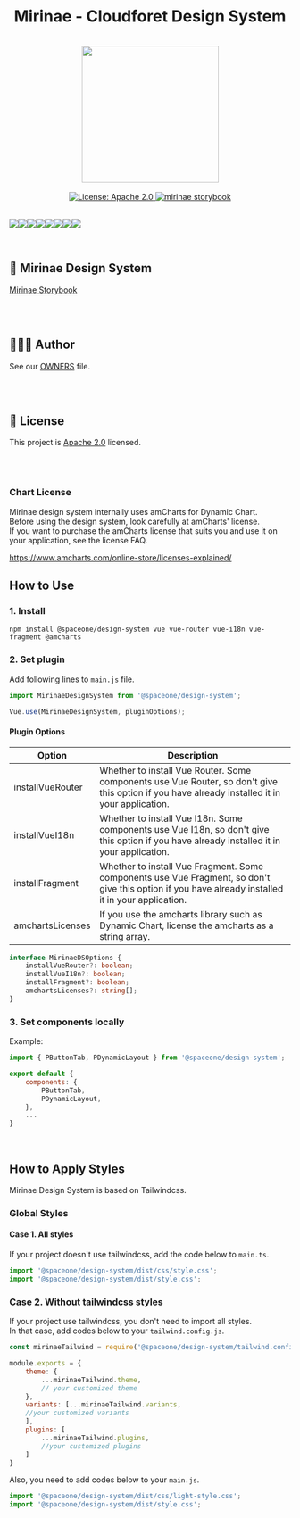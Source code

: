 <h1 align="center">Mirinae - Cloudforet Design System</h1>  

<br/>

<div align="center" style="display:flex; flex-direction: column;">
    <div>
        <img width="245" src="https://user-images.githubusercontent.com/35549653/76694897-de236300-66bb-11ea-9ace-b9edde9c12da.png">
    </div>
<br/>
<div>
<a  href="https://www.apache.org/licenses/LICENSE-2.0"  target="_blank">  
<img  alt="License: Apache 2.0"  src="https://img.shields.io/badge/License-Apache 2.0-yellow.svg"  />  
</a> 
<a href="https://storybook.developer.spaceone.dev/"  target="_blank">  
    <img alt="mirinae storybook" src="https://img.shields.io/badge/Design System-SpaceOne-blueviolet.svg?logo=storybook" />  
</a> 
</div>

</div>  

  
    
 

  

<br/>

[![](https://sourcerer.io/fame/WANZARGEN/spaceone-dev/spaceone-design-system/images/0)](https://sourcerer.io/fame/WANZARGEN/spaceone-dev/spaceone-design-system/links/0)[![](https://sourcerer.io/fame/WANZARGEN/spaceone-dev/spaceone-design-system/images/1)](https://sourcerer.io/fame/WANZARGEN/spaceone-dev/spaceone-design-system/links/1)[![](https://sourcerer.io/fame/WANZARGEN/spaceone-dev/spaceone-design-system/images/2)](https://sourcerer.io/fame/WANZARGEN/spaceone-dev/spaceone-design-system/links/2)[![](https://sourcerer.io/fame/WANZARGEN/spaceone-dev/spaceone-design-system/images/3)](https://sourcerer.io/fame/WANZARGEN/spaceone-dev/spaceone-design-system/links/3)[![](https://sourcerer.io/fame/WANZARGEN/spaceone-dev/spaceone-design-system/images/4)](https://sourcerer.io/fame/WANZARGEN/spaceone-dev/spaceone-design-system/links/4)[![](https://sourcerer.io/fame/WANZARGEN/spaceone-dev/spaceone-design-system/images/5)](https://sourcerer.io/fame/WANZARGEN/spaceone-dev/spaceone-design-system/links/5)[![](https://sourcerer.io/fame/WANZARGEN/spaceone-dev/spaceone-design-system/images/6)](https://sourcerer.io/fame/WANZARGEN/spaceone-dev/spaceone-design-system/links/6)[![](https://sourcerer.io/fame/WANZARGEN/spaceone-dev/spaceone-design-system/images/7)](https://sourcerer.io/fame/WANZARGEN/spaceone-dev/spaceone-design-system/links/7)


<br/>

## 🧩 Mirinae Design System  
[Mirinae Storybook](http://storybook.developer.spaceone.dev/)  

<br/> 
<br/>

## 👨‍👩‍👧 Author

See our [OWNERS](https://github.com/cloudforet-io/mirinae/blob/master/AUTHORS) file.

<br/>
<br/>

## 📝 License

This project is [Apache 2.0](https://www.apache.org/licenses/LICENSE-2.0) licensed.

<br/>
<br/>

### Chart License
Mirinae design system internally uses amCharts for Dynamic Chart. <br/>
Before using the design system, look carefully at amCharts' license. <br/>
If you want to purchase the amCharts license that suits you and use it on your application,
see the license FAQ.

https://www.amcharts.com/online-store/licenses-explained/

## How to Use


### 1. Install

```shell
npm install @spaceone/design-system vue vue-router vue-i18n vue-fragment @amcharts
```

### 2. Set plugin
   
Add following lines to ```main.js``` file. <br/>

```javascript
import MirinaeDesignSystem from '@spaceone/design-system';

Vue.use(MirinaeDesignSystem, pluginOptions);
```

#### Plugin Options

| Option | Description |
| --- | ---- |
| installVueRouter | Whether to install Vue Router. Some components use Vue Router, so don't give this option if you have already installed it in your application. |
| installVueI18n | Whether to install Vue I18n. Some components use Vue I18n, so don't give this option if you have already installed it in your application. |
| installFragment | Whether to install Vue Fragment. Some components use Vue Fragment, so don't give this option if you have already installed it in your application. |
| amchartsLicenses | If you use the amcharts library such as Dynamic Chart, license the amcharts as a string array. |

```typescript
interface MirinaeDSOptions {
    installVueRouter?: boolean;
    installVueI18n?: boolean;
    installFragment?: boolean;
    amchartsLicenses?: string[];
}
```

### 3. Set components locally

Example: 

```javascript
import { PButtonTab, PDynamicLayout } from '@spaceone/design-system';

export default {
    components: {
        PButtonTab,
        PDynamicLayout,
    },
    ...
}
```

<br/>

## How to Apply Styles

Mirinae Design System is based on Tailwindcss.<br/>

### Global Styles

#### Case 1. All styles
If your project doesn't use tailwindcss, add the code below to ```main.ts```.

```javascript
import '@spaceone/design-system/dist/css/style.css';
import '@spaceone/design-system/dist/style.css';
```

### Case 2. Without tailwindcss styles
If your project use tailwindcss, you don't need to import all styles. <br/>
In that case, add codes below to your ```tailwind.config.js```.

```javascript
const mirinaeTailwind = require('@spaceone/design-system/tailwind.config.js')

module.exports = {
    theme: {
        ...mirinaeTailwind.theme,
        // your customized theme
    },
    variants: [...mirinaeTailwind.variants, 
    //your customized variants 
    ],
    plugins: [
        ...mirinaeTailwind.plugins,
        //your customized plugins 
    ]
}
```

Also, you need to add codes below to your ```main.js```.

```javascript
import '@spaceone/design-system/dist/css/light-style.css';
import '@spaceone/design-system/dist/style.css';
```


